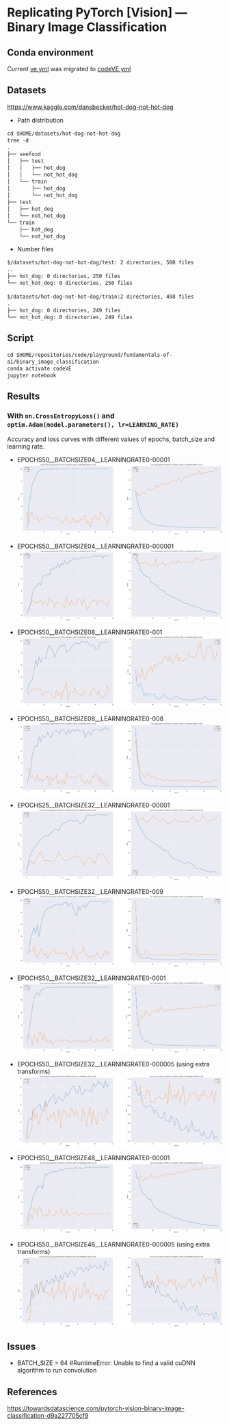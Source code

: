# Replicating PyTorch [Vision] — Binary Image Classification

## Conda environment 
Current [ve.yml](../../conda-virtual-environment/ve.yml) was migrated to [codeVE.yml](../../../conda/create-virtual-environments/codeVE.yml)

## Datasets
https://www.kaggle.com/dansbecker/hot-dog-not-hot-dog

* Path distribution 
```
cd $HOME/datasets/hot-dog-not-hot-dog
tree -d
.
├── seefood
│   ├── test
│   │   ├── hot_dog
│   │   └── not_hot_dog
│   └── train
│       ├── hot_dog
│       └── not_hot_dog
├── test
│   ├── hot_dog
│   └── not_hot_dog
└── train
    ├── hot_dog
    └── not_hot_dog
```

* Number files 
```
$/datasets/hot-dog-not-hot-dog/test: 2 directories, 500 files
..
├── hot_dog: 0 directories, 250 files
└── not_hot_dog: 0 directories, 250 files

$/datasets/hot-dog-not-hot-dog/train:2 directories, 498 files
.
├── hot_dog: 0 directories, 249 files
└── not_hot_dog: 0 directories, 249 files
```



## Script 
```
cd $HOME/repositories/code/playground/fundamentals-of-ai/binary_image_classification
conda activate codeVE
jupyter notebook
```

## Results

### With `nn.CrossEntropyLoss()` and `optim.Adam(model.parameters(), lr=LEARNING_RATE)`
Accuracy and loss curves with different values of epochs, batch_size and learning rate.


* EPOCHS50__BATCHSIZE04__LEARNINGRATE0-00001
![image](results/EPOCHS50__BATCHSIZE04__LEARNINGRATE0-00001.png)

* EPOCHS50__BATCHSIZE04__LEARNINGRATE0-000001
![image](results/EPOCHS50__BATCHSIZE04__LEARNINGRATE0-000001.png)

* EPOCHS50__BATCHSIZE08__LEARNINGRATE0-001
![image](results/EPOCHS50__BATCHSIZE08__LEARNINGRATE0-001.png)

* EPOCHS50__BATCHSIZE08__LEARNINGRATE0-008
![image](results/EPOCHS50__BATCHSIZE08__LEARNINGRATE0-008.png)

* EPOCHS25__BATCHSIZE32__LEARNINGRATE0-00001
![image](results/EPOCHS25__BATCHSIZE32__LEARNINGRATE0-000005.png)

* EPOCHS50__BATCHSIZE32__LEARNINGRATE0-009
![image](results/EPOCHS50__BATCHSIZE32__LEARNINGRATE0-009.png)

* EPOCHS50__BATCHSIZE32__LEARNINGRATE0-0001
![image](results/EPOCHS50__BATCHSIZE32__LEARNINGRATE0-0001.png)

* EPOCHS50__BATCHSIZE32__LEARNINGRATE0-000005 (using extra transforms)
![image](results/EPOCHS50__BATCHSIZE32__LEARNINGRATE0-000005.png)

* EPOCHS50__BATCHSIZE48__LEARNINGRATE0-00001
![image](results/EPOCHS50__BATCHSIZE48__LEARNINGRATE0-00001.png)

* EPOCHS50__BATCHSIZE48__LEARNINGRATE0-000005 (using extra transforms)
![image](results/EPOCHS50__BATCHSIZE48__LEARNINGRATE0-000005.png)


## Issues
* BATCH_SIZE = 64 #RuntimeError: Unable to find a valid cuDNN algorithm to run convolution

## References
https://towardsdatascience.com/pytorch-vision-binary-image-classification-d9a227705cf9 
